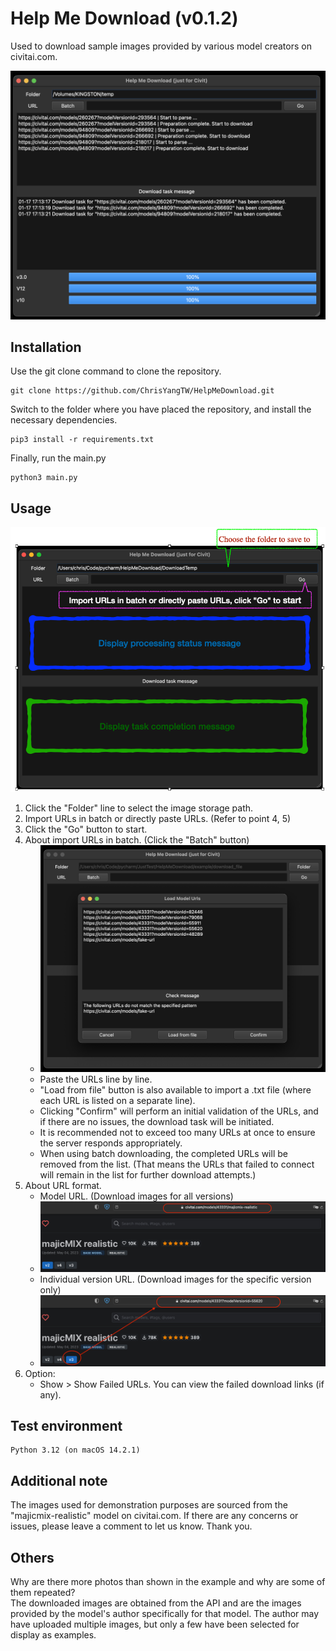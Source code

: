 # Help Me Download (v0.1.2)
Used to download sample images provided by various model creators on civitai.com.

![sample1](examples/sample1_v0_1_2.png)

## Installation
Use the git clone command to clone the repository.
```
git clone https://github.com/ChrisYangTW/HelpMeDownload.git
```
Switch to the folder where you have placed the repository,
and install the necessary dependencies.
```
pip3 install -r requirements.txt
```
Finally, run the main.py
```
python3 main.py
```

## Usage
![sample2](examples/sample2_v0_1_2.png)
1. Click the "Folder" line to select the image storage path.
2. Import URLs in batch or directly paste URLs. (Refer to point 4, 5)
3. Click the "Go" button to start.
4. About import URLs in batch. (Click the "Batch" button)
   * ![sample3](examples/sample3_v0_1_1.png)
   * Paste the URLs line by line.
   * "Load from file" button is also available to import a .txt file (where each URL is listed on a separate line).
   * Clicking "Confirm" will perform an initial validation of the URLs, and if there are no issues, the download task will be initiated.
   * It is recommended not to exceed too many URLs at once to ensure the server responds appropriately.
   * When using batch downloading, the completed URLs will be removed from the list. (That means the URLs that failed to connect will remain in the list for further download attempts.)
5. About URL format.
   * Model URL. (Download images for all versions)
   * ![Url1](examples/Url1.png)
   * Individual version URL. (Download images for the specific version only)
   * ![Url2](examples/Url2.png)
6. Option:
   * Show > Show Failed URLs. You can view the failed download links (if any).

## Test environment
```
Python 3.12 (on macOS 14.2.1)
```

## Additional note
The images used for demonstration purposes are sourced from the "majicmix-realistic" model on civitai.com.
If there are any concerns or issues, please leave a comment to let us know. Thank you.

## Others
 Why are there more photos than shown in the example and why are some of them repeated?  
 The downloaded images are obtained from the API and are the images provided by the model's author specifically for that model. The author may have uploaded multiple images, but only a few have been selected for display as examples.